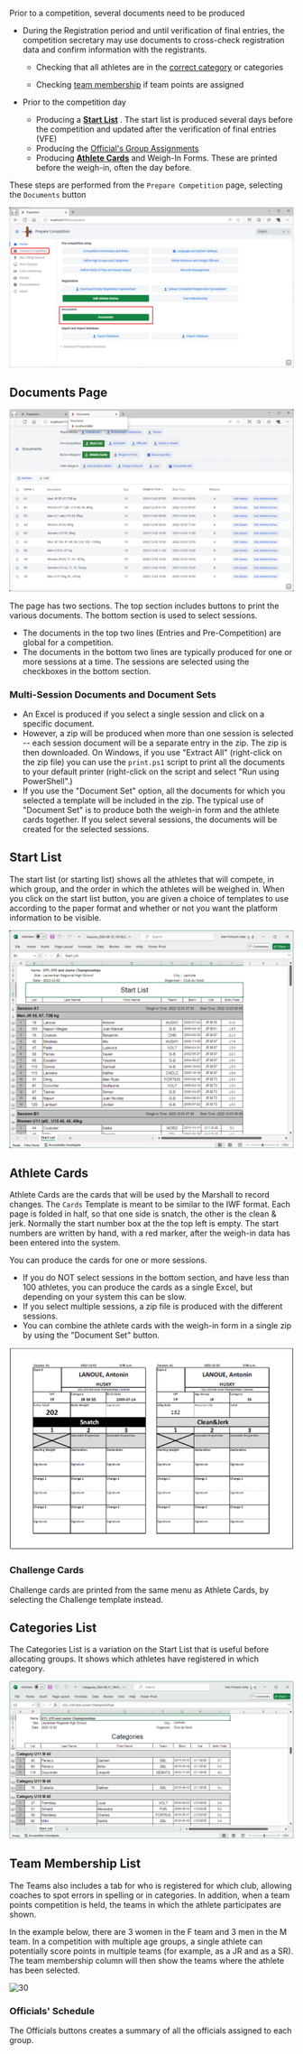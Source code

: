 Prior to a competition, several documents need to be produced

- During the Registration period and until verification of final entries, the competition secretary may use documents to cross-check registration data and confirm information with the registrants.

  - Checking that all athletes are in the [correct category](#categories-list) or categories

  - Checking [team membership](#team-membership-list) if team points are assigned
- Prior to the competition day

  - Producing a [**Start List**](#start-list) . The start list is produced several days before the competition and updated after the verification of final entries (VFE)
  - Producing the [Official's Group Assignments](#officials-schedule)
  - Producing [**Athlete Cards**](#athlete-cards) and Weigh-In Forms.  These are printed before the weigh-in, often the day before.


These steps are performed from the `Prepare Competition` page, selecting the `Documents` button

![10](nimg/2400PreCompetitionDocuments/10.png)

## Documents Page

![15](nimg/2400PreCompetitionDocuments/15.png)

The page has two sections.  The top section includes buttons to print the various documents.  The bottom section is used to select sessions.

- The documents in the top two lines (Entries and Pre-Competition) are global for a competition.
- The documents in the bottom two lines are typically produced for one or more sessions at a time.  The sessions are selected using the checkboxes in the bottom section.

### Multi-Session Documents and Document Sets

- An Excel is produced if you select a single session and click on a specific document.
- However, a zip will be produced when more than one session is selected -- each session document will be a separate entry in the zip.  The zip is then downloaded.  On Windows, if you use "Extract All"  (right-click on the zip file) you can use the `print.ps1` script to print all the documents to your default printer (right-click on the script and select "Run using PowerShell".)
- If you use the "Document Set" option, all the documents for which you selected a template will be included in the zip.  The typical use of "Document Set" is to produce both the weigh-in form and the athlete cards together. If you select several sessions, the documents will be created for the selected sessions.

## Start List

The start list (or starting list) shows all the athletes that will compete, in which group, and the order in which the athletes will be weighed in.  When you click on the start list button, you are given a choice of templates to use according to the paper format and whether or not you want the platform information to be visible.

![30](nimg/2400PreCompetitionDocuments/30.png)

## Athlete Cards

Athlete Cards are the cards that will be used by the Marshall to record changes.  The `Cards` Template is meant to be similar to the IWF format. Each page is folded in half, so that one side is snatch, the other is the clean & jerk.  Normally the start number box at the the top left is empty.  The start numbers are written by hand, with a red marker, after the weigh-in data has been entered into the system.

You can produce the cards for one or more sessions.  

- If you do NOT select sessions in the bottom section, and have less than 100 athletes, you can produce the cards as a single Excel, but depending on your system this can be slow.
- If you select multiple sessions, a zip file is produced with the different sessions.
- You can combine the athlete cards with the weigh-in form in a single zip by using the "Document Set" button.

![043_AthleteCards](img/WeighIn/043_AthleteCards.png)

### Challenge Cards

Challenge cards are printed from the same menu as Athlete Cards, by selecting the Challenge template instead.

## Categories List

The Categories List is a variation on the Start List that is useful before allocating groups.  It shows which athletes have registered in which category.

![40](nimg/2400PreCompetitionDocuments/40.png)

## Team Membership List

The Teams also includes a tab for who is registered for which club, allowing coaches to spot errors in spelling or in categories.  In addition, when a team points competition is held, the teams in which the athlete participates are shown.  

In the example below, there are 3 women in the F team and 3 men in the M team.  In a competition with multiple age groups, a single athlete can potentially score points in multiple teams (for example, as a JR and as a SR).  The team membership column will then show the teams where the athlete has been selected.

![30](nimg/2400PreCompetitionDocuments/20.png)



### Officials' Schedule

The Officials buttons creates a summary of all the officials assigned to each group.